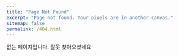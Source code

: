 ```yaml
---
title: "Page Not Found"
excerpt: "Page not found. Your pixels are in another canvas."
sitemap: false
permalink: /404.html
---
```


없는 페이지입니다. 잘못 찾아오셨네요